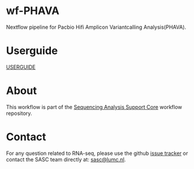 # wf-PHAVA
Nextflow pipeline for Pacbio Hifi Amplicon Variantcalling Analysis(PHAVA). 

# Userguide
[USERGUIDE](https://github.com/lumc-sasc/wf-PHAVA/blob/main/docs/USER_GUIDE.md) <br/>


# About 
This workflow is part of the [Sequencing Analysis Support Core](https://github.com/lumc-sasc) workflow repository.

# Contact
For any question related to RNA-seq, please use the github [issue tracker](https://github.com/lumc-sasc/wf-rnaseq/issues) or contact the SASC team directly at: sasc@lumc.nl.
